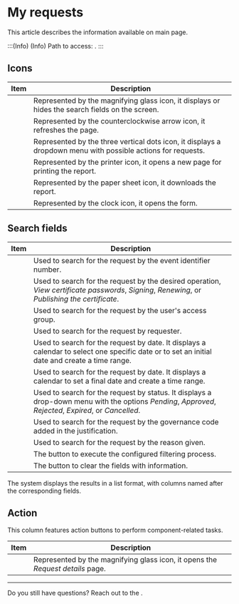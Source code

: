 # My requests 

This article describes the information available on  main page.

:::(Info) (Info)
Path to access: .
:::

## Icons
|Item|Description|
|-|-|
||Represented by the magnifying glass icon, it displays or hides the search fields on the screen.|
||Represented by the counterclockwise arrow icon, it refreshes the page.|
||Represented by the three vertical dots icon, it displays a dropdown menu with possible actions for requests.|
||Represented by the printer icon, it opens a new page for printing the report.|
||Represented by the paper sheet icon, it downloads the report.|
||Represented by the clock icon, it opens the  form.|

## Search fields
|Item|Description|
|-|-|
||Used to search for the request by the event identifier number. |
||Used to search for the request by the desired operation, *View certificate passwords*, *Signing*, *Renewing*, or *Publishing the certificate*.|
||Used to search for the request by the user's access group.| 
||Used to search for the request by requester.|
||Used to search for the request by date. It displays a calendar to select one specific date or to set an initial date and create a time range.|
||Used to search for the request by date. It displays a calendar to set a final date and create a time range.|
||Used to search for the request by status. It displays a drop-down menu with the options *Pending*, *Approved*, *Rejected*, *Expired*, or *Cancelled*.|
||Used to search for the request by the governance code added in the justification.|
||Used to search for the request by the reason given.|
||The button to execute the configured filtering process.|
||The button to clear the fields with information.|

The system displays the results in a list format, with columns named after the corresponding fields.

## Action
This column features action buttons to perform component-related tasks.

|Item|Description|
|-|-|
||Represented by the magnifying glass icon, it opens the *Request details* page.|
***
Do you still have questions? Reach out to the .